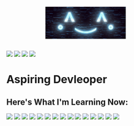 <div style="display:flex;justify-content:center">

<img src="./animated_background.gif" width=70%></img>

</div>

[![](https://img.shields.io/badge/GitHub-100000?style=for-the-badge&logo=github&logoColor=white)](https://github.com/Danninx)
[![](https://img.shields.io/badge/YouTube-FF0000?style=for-the-badge&logo=youtube&logoColor=white)](https://www.youtube.com/channel/UCl4DGfMy6ug4MKBpUj0C9wg)
[![](https://img.shields.io/badge/Discord-5865F2?style=for-the-badge&logo=discord&logoColor=white)](https://discord.gg/THVTytM8rr)
[![](https://img.shields.io/badge/email_me-grey?style=for-the-badge)](mailto:githubpublic.reaction867@silomails.com)

# Aspiring Devleoper

## Here's What I'm Learning Now:

![](https://img.shields.io/badge/Python-FFD43B?style=for-the-badge&logo=python&logoColor=blue)
![](https://img.shields.io/badge/Javascript-grey?style=for-the-badge&logo=javascript)
![](https://img.shields.io/badge/json-5E5C5C?style=for-the-badge&logo=json&logoColor=white)
![](https://img.shields.io/badge/CSS3-1572B6?style=for-the-badge&logo=css3&logoColor=white)
![](https://img.shields.io/badge/HTML5-E34F26?style=for-the-badge&logo=html5&logoColor=white)
![](https://img.shields.io/badge/Rust-black?style=for-the-badge&logo=rust&logoColor=#E57324)
![](https://img.shields.io/badge/Node%20js-339933?style=for-the-badge&logo=nodedotjs&logoColor=white)
![](https://img.shields.io/badge/Npm-CB3837?style=for-the-badge&logo=npm)
![](https://img.shields.io/badge/Bun-black?style=for-the-badge&logo=bun)
![](https://img.shields.io/badge/React-20232A?style=for-the-badge&logo=react&logoColor=61DAFB)
![](https://img.shields.io/badge/Discord_js-5865F2?style=for-the-badge&logo=discord&logoColor=white)
![](https://img.shields.io/badge/GIT-E44C30?style=for-the-badge&logo=git&logoColor=white)
![](https://img.shields.io/badge/Numpy-777BB4?style=for-the-badge&logo=numpy&logoColor=white)
![](https://img.shields.io/badge/Pandas-2C2D72?style=for-the-badge&logo=pandas&logoColor=white)
![](https://img.shields.io/badge/TensorFlow-FF6F00?style=for-the-badge&logo=TensorFlow&logoColor=white)
